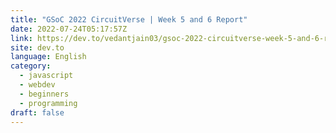 ```yaml
---
title: "GSoC 2022 CircuitVerse | Week 5 and 6 Report"
date: 2022-07-24T05:17:57Z
link: https://dev.to/vedantjain03/gsoc-2022-circuitverse-week-5-and-6-report-2kpp?utm_medium=RSS&utm_source=news.12bit.vn
site: dev.to
language: English
category:
  - javascript
  - webdev
  - beginners
  - programming
draft: false
---
```

